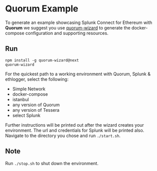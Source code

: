 # Quorum Example

To generate an example showcasing Splunk Connect for Ethereum with **Quorum** we suggest you use [quorum-wizard](https://github.com/jpmorganchase/quorum-wizard) to generate the docker-compose configuration and supporting resources.

## Run

```sh-session
npm install -g quorum-wizard@next
quorum-wizard
```

For the quickest path to a working environment with Quorum, Splunk & ethlogger, select the following:

-   Simple Network
-   docker-compose
-   istanbul
-   any version of Quorum
-   any version of Tessera
-   select Splunk

Further instructions will be printed out after the wizard creates your environment. The url and credentials for Splunk will be printed also. Navigate to the directory you chose and run `./start.sh`.

## Note

Run `./stop.sh` to shut down the environment.
